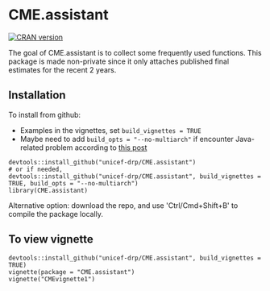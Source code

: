 # CME.assistant


[![CRAN version](http://www.r-pkg.org/badges/version/CME.assistant)](https://cran.r-project.org/package=CME.assistant) 

<!-- badges: start -->
<!-- badges: end -->

The goal of CME.assistant is to collect some frequently used functions.
This package is made non-private since it only attaches published final estimates for the recent 2 years.

## Installation  

To install from github: 
* Examples in the vignettes, set `build_vignettes = TRUE`
* Maybe need to add `build_opts = "--no-multiarch"` if encounter Java-related problem according to [this post](https://github.com/salimk/Rcrawler/issues/1)

```{r}
devtools::install_github("unicef-drp/CME.assistant")
# or if needed,
devtools::install_github("unicef-drp/CME.assistant", build_vignettes = TRUE, build_opts = "--no-multiarch")
library(CME.assistant)
```
Alternative option: download the repo, and use 'Ctrl/Cmd+Shift+B' to compile the package locally.

## To view vignette
```{r}
devtools::install_github("unicef-drp/CME.assistant", build_vignettes = TRUE)
vignette(package = "CME.assistant")
vignette("CMEvignette1")
```

